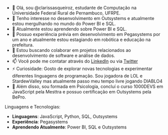 - 👋 Olá, sou @clarissasqueiroz, estudante de Computação na Universidade Federal Rural de Pernambuco, UFRPE.
- 👀 Tenho interesse no desenvolvimento em Outsystems e atualmente estou mergulhando no mundo do Power BI e SQL.
- 🌱 Atualmente estou aprendendo sobre Power BI e SQL.
- 💼 Possuo experiência prévia em desenvolvimento em Pegasystems por um ano e atualmente estou estagiando em robótica e educação na prefeitura.
- 💞️ Estou buscando colaborar em projetos relacionados ao desenvolvimento de software e análise de dados.
- 📫 Você pode me contatar através do [LinkedIn](https://br.linkedin.com/in/clarissa-s-queiroz) ou via [Twitter](https://twitter.com/camomilacommel)
- ⚡ Curiosidade: Gosto de explorar novas tecnologias e experimentar diferentes linguagens de programação.
                   Sou jogadora de LOL e StardewValley mas atualmente passo meu tempo livre jogando DIABLO4
- 🚀 Além disso, sou formada em Psicologia, concluí o curso 1000DEVS em JavaScript pela Mesttra e possuo certificação em Outsystems pela BePro.

Linguagens e Tecnologias:
- **Linguagens**: JavaScript, Python, SQL, Outsystems
- **Experiência**: Pegasystems
- **Aprendendo Atualmente**: Power BI, SQL e Outsystems
<!---
clarissasqueiroz/clarissasqueiroz is a ✨ special ✨ repository because its `README.md` (this file) appears on your GitHub profile.
You can click the Preview link to take a look at your changes.
--->
